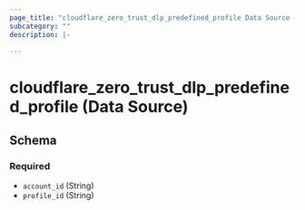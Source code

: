 ```yaml
---
page_title: "cloudflare_zero_trust_dlp_predefined_profile Data Source - Cloudflare"
subcategory: ""
description: |-
  
---
```


# cloudflare_zero_trust_dlp_predefined_profile (Data Source)




<!-- schema generated by tfplugindocs -->
## Schema

### Required

- `account_id` (String)
- `profile_id` (String)


